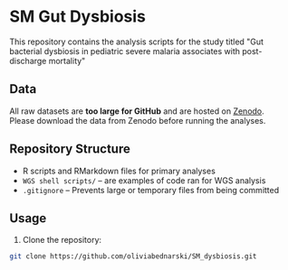# SM Gut Dysbiosis

This repository contains the analysis scripts for the study titled "Gut bacterial dysbiosis in pediatric severe malaria associates with post-discharge mortality"

## Data

All raw datasets are **too large for GitHub** and are hosted on [Zenodo](YOUR_ZENODO_LINK).  
Please download the data from Zenodo before running the analyses.

## Repository Structure

-  R scripts and RMarkdown files for primary analyses  
- `WGS shell scripts/` – are examples of code ran for WGS analysis 
- `.gitignore` – Prevents large or temporary files from being committed  

## Usage

1. Clone the repository:

```bash
git clone https://github.com/oliviabednarski/SM_dysbiosis.git

